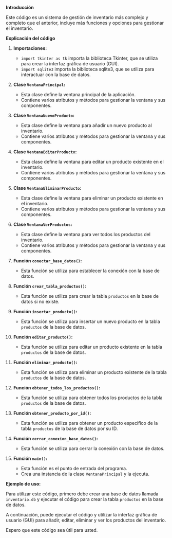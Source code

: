 **Introducción**

Este código es un sistema de gestión de inventario más complejo y completo que el anterior, incluye más funciones y opciones para gestionar el inventario.

**Explicación del código**

1. **Importaciones:**

   - `import tkinter as tk` importa la biblioteca Tkinter, que se utiliza para crear la interfaz gráfica de usuario (GUI).
   - `import sqlite3` importa la biblioteca sqlite3, que se utiliza para interactuar con la base de datos.

2. **Clase `VentanaPrincipal`:**

   - Esta clase define la ventana principal de la aplicación.
   - Contiene varios atributos y métodos para gestionar la ventana y sus componentes.

3. **Clase `VentanaNuevoProducto`:**

   - Esta clase define la ventana para añadir un nuevo producto al inventario.
   - Contiene varios atributos y métodos para gestionar la ventana y sus componentes.

4. **Clase `VentanaEditarProducto`:**

   - Esta clase define la ventana para editar un producto existente en el inventario.
   - Contiene varios atributos y métodos para gestionar la ventana y sus componentes.

5. **Clase `VentanaEliminarProducto`:**

   - Esta clase define la ventana para eliminar un producto existente en el inventario.
   - Contiene varios atributos y métodos para gestionar la ventana y sus componentes.

6. **Clase `VentanaVerProductos`:**

   - Esta clase define la ventana para ver todos los productos del inventario.
   - Contiene varios atributos y métodos para gestionar la ventana y sus componentes.

7. **Función `conectar_base_datos()`:**

   - Esta función se utiliza para establecer la conexión con la base de datos.

8. **Función `crear_tabla_productos()`:**

   - Esta función se utiliza para crear la tabla `productos` en la base de datos si no existe.

9. **Función `insertar_producto()`:**

   - Esta función se utiliza para insertar un nuevo producto en la tabla `productos` de la base de datos.

10. **Función `editar_producto()`:**

    - Esta función se utiliza para editar un producto existente en la tabla `productos` de la base de datos.

11. **Función `eliminar_producto()`:**

    - Esta función se utiliza para eliminar un producto existente de la tabla `productos` de la base de datos.

12. **Función `obtener_todos_los_productos()`:**

    - Esta función se utiliza para obtener todos los productos de la tabla `productos` de la base de datos.

13. **Función `obtener_producto_por_id()`:**

    - Esta función se utiliza para obtener un producto específico de la tabla `productos` de la base de datos por su ID.

14. **Función `cerrar_conexion_base_datos()`:**

    - Esta función se utiliza para cerrar la conexión con la base de datos.

15. **Función `main()`:**

    - Esta función es el punto de entrada del programa.
    - Crea una instancia de la clase `VentanaPrincipal` y la ejecuta.

**Ejemplo de uso:**

Para utilizar este código, primero debe crear una base de datos llamada `inventario.db` y ejecutar el código para crear la tabla `productos` en la base de datos. 

A continuación, puede ejecutar el código y utilizar la interfaz gráfica de usuario (GUI) para añadir, editar, eliminar y ver los productos del inventario.

Espero que este código sea útil para usted.